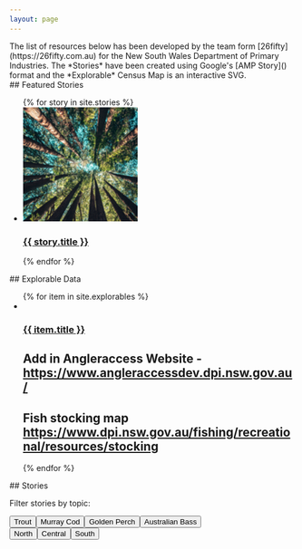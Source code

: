 ```yaml
---
layout: page
---
```

<section class="cards" markdown="1">
The list of resources below has been developed by the team form [26fifty](https://26fifty.com.au) for the New South Wales Department of Primary Industries. The *Stories* have been created using Google's [AMP Story]() format and the *Explorable* Census Map is an interactive SVG.   
</section>

<section class="cards" markdown="1">
## Featured Stories

<ul >
{% for story in site.stories %}
  <li class="card">
    <div class="img">
      <img src="assets/fisheries/bookend-forestry.png" alt="">
    </div>
    <div class="text">
        <h3><a href="{{ site.baseurl }}{{ story.url }}">{{ story.title }}</a></h3>
    </div>
  </li>
  {% endfor %}
</ul>
</section>

<section  class="cards" markdown="1">
## Explorable Data
<ul>
{% for item in site.explorables %}
<li class="card">
  <div class="img">
    <img src="{{ site.baseurl }}assets/fisheries/bookend-forestry.png" alt="">
  </div>
  <div class="text">
      <h3><a href="{{ site.baseurl }}{{ item.url }}">{{ item.title }}</a></h3>
  </div>
</li>

## Add in Angleraccess Website - https://www.angleraccessdev.dpi.nsw.gov.au/

## Fish stocking map https://www.dpi.nsw.gov.au/fishing/recreational/resources/stocking
{% endfor %}
</ul>

<!-- <iframe src="monitoring-overview/index.html" style="min-height:600px;min-width:48%;"></iframe>
<iframe src="report-cards/index.html" style="min-height:600px;min-width:48%;"></iframe> -->
</section>


<section  class="cards" markdown="1">
## Stories

Filter stories by topic:
<div class="fish-group">
<button>Trout</button><button>Murray Cod</button><button>Golden Perch</button><button>Australian Bass</button>
</div>

<div class="region-group">
<button>North</button><button>Central</button><button>South</button>
</div>
</section>
